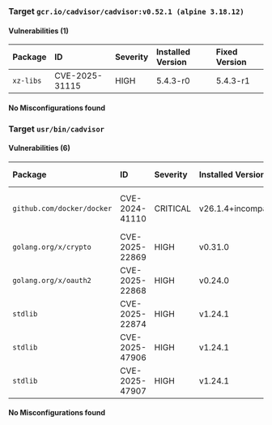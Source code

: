 
### Target `gcr.io/cadvisor/cadvisor:v0.52.1 (alpine 3.18.12)`
#### Vulnerabilities (1)

| Package | ID | Severity | Installed Version | Fixed Version |
| :--- | :--- | :--- | :--- | :--- |
| `xz-libs` | CVE-2025-31115 | HIGH | 5.4.3-r0 | 5.4.3-r1 |
#### No Misconfigurations found
### Target `usr/bin/cadvisor`
#### Vulnerabilities (6)

| Package | ID | Severity | Installed Version | Fixed Version |
| :--- | :--- | :--- | :--- | :--- |
| `github.com/docker/docker` | CVE-2024-41110 | CRITICAL | v26.1.4+incompatible | 23.0.15, 26.1.5, 27.1.1, 25.0.6 |
| `golang.org/x/crypto` | CVE-2025-22869 | HIGH | v0.31.0 | 0.35.0 |
| `golang.org/x/oauth2` | CVE-2025-22868 | HIGH | v0.24.0 | 0.27.0 |
| `stdlib` | CVE-2025-22874 | HIGH | v1.24.1 | 1.24.4 |
| `stdlib` | CVE-2025-47906 | HIGH | v1.24.1 | 1.23.12, 1.24.6 |
| `stdlib` | CVE-2025-47907 | HIGH | v1.24.1 | 1.23.12, 1.24.6 |
#### No Misconfigurations found
